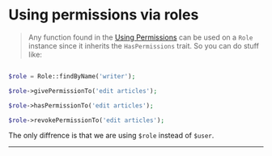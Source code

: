 # Using permissions via roles

> Any function found in the [Using Permissions](#using-permissions) can be used on a `Role` instance since it inherits the `HasPermissions` trait. So you can do stuff like:

```php

$role = Role::findByName('writer');

$role->givePermissionTo('edit articles');

$role->hasPermissionTo('edit articles');

$role->revokePermissionTo('edit articles');
```

The only diffrence is that we are using `$role` instead of `$user`.

---
